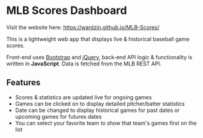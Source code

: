 # MLB Scores Dashboard

Visit the website here: https://wardzin.github.io/MLB-Scores/

This is a lightweight web app that displays live & historical baseball game scores.

Front-end uses [Bootstrap](https://getbootstrap.com/) and [jQuery](https://jquery.com/), back-end API logic & functionality is written in **JavaScript**. Data is fetched from the MLB REST API.

## Features
* Scores & statistics are updated live for ongoing games
* Games can be clicked on to display detailed pitcher/batter statistics
* Date can be changed to display historical games for past dates or upcoming games for futures dates
* You can select your favorite team to show that team's games first on the list
